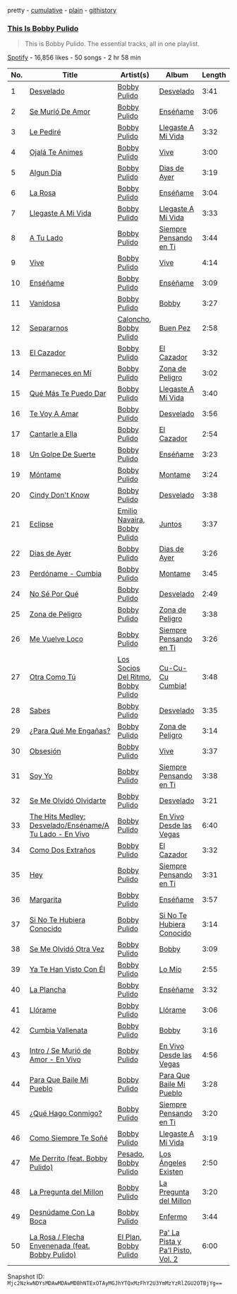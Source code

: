 pretty - [cumulative](/playlists/cumulative/37i9dQZF1DZ06evO2Jdbs4.md) - [plain](/playlists/plain/37i9dQZF1DZ06evO2Jdbs4) - [githistory](https://github.githistory.xyz/mackorone/spotify-playlist-archive/blob/main/playlists/plain/37i9dQZF1DZ06evO2Jdbs4)

### [This Is Bobby Pulido](https://open.spotify.com/playlist/37i9dQZF1DZ06evO2Jdbs4)

> This is Bobby Pulido\. The essential tracks, all in one playlist.

[Spotify](https://open.spotify.com/user/spotify) - 16,856 likes - 50 songs - 2 hr 58 min

| No. | Title | Artist(s) | Album | Length |
|---|---|---|---|---|
| 1 | [Desvelado](https://open.spotify.com/track/2JJSGhPpATm8lXeYjD95fw) | [Bobby Pulido](https://open.spotify.com/artist/4EEZg8R3dxbTCCQ1DVWtHg) | [Desvelado](https://open.spotify.com/album/2BCS2taG5BuYeL3QPCbcz2) | 3:41 |
| 2 | [Se Murió De Amor](https://open.spotify.com/track/5iuGn3RXvfvHIyIe8fyxBE) | [Bobby Pulido](https://open.spotify.com/artist/4EEZg8R3dxbTCCQ1DVWtHg) | [Enséñame](https://open.spotify.com/album/6wrBXd8mUK0dp3yMM29kWK) | 3:06 |
| 3 | [Le Pediré](https://open.spotify.com/track/0Oon0YwVUvqf8O8KLukfZj) | [Bobby Pulido](https://open.spotify.com/artist/4EEZg8R3dxbTCCQ1DVWtHg) | [Llegaste A Mi Vida](https://open.spotify.com/album/1bm9teaYqUaTbyJzpqNu6l) | 3:32 |
| 4 | [Ojalá Te Animes](https://open.spotify.com/track/1tg7ZzCAkjDNENdWL7WuIr) | [Bobby Pulido](https://open.spotify.com/artist/4EEZg8R3dxbTCCQ1DVWtHg) | [Vive](https://open.spotify.com/album/4v2fdmkaVrrT0eYhy2ix3a) | 3:00 |
| 5 | [Algun Dia](https://open.spotify.com/track/1SlyhgbpLEphPZM4ammgr7) | [Bobby Pulido](https://open.spotify.com/artist/4EEZg8R3dxbTCCQ1DVWtHg) | [Dias de Ayer](https://open.spotify.com/album/3uSh3AeT2wgBbLSxYcJupg) | 3:19 |
| 6 | [La Rosa](https://open.spotify.com/track/0HiDvAV1NFSt1rLXvrTO49) | [Bobby Pulido](https://open.spotify.com/artist/4EEZg8R3dxbTCCQ1DVWtHg) | [Enséñame](https://open.spotify.com/album/6wrBXd8mUK0dp3yMM29kWK) | 3:04 |
| 7 | [Llegaste A Mi Vida](https://open.spotify.com/track/03vaFs8JbKg27yTKZshM55) | [Bobby Pulido](https://open.spotify.com/artist/4EEZg8R3dxbTCCQ1DVWtHg) | [Llegaste A Mi Vida](https://open.spotify.com/album/1bm9teaYqUaTbyJzpqNu6l) | 3:33 |
| 8 | [A Tu Lado](https://open.spotify.com/track/5X4XT9GZFvPgpQGx7hjzJX) | [Bobby Pulido](https://open.spotify.com/artist/4EEZg8R3dxbTCCQ1DVWtHg) | [Siempre Pensando en Ti](https://open.spotify.com/album/7qOe8Bc1072Lf2z1tdZTYH) | 3:44 |
| 9 | [Vive](https://open.spotify.com/track/6ljSbHWwuUsDfOswRHlomj) | [Bobby Pulido](https://open.spotify.com/artist/4EEZg8R3dxbTCCQ1DVWtHg) | [Vive](https://open.spotify.com/album/4v2fdmkaVrrT0eYhy2ix3a) | 4:14 |
| 10 | [Enséñame](https://open.spotify.com/track/0IHrQNuGVj2c3dBwyw2lNC) | [Bobby Pulido](https://open.spotify.com/artist/4EEZg8R3dxbTCCQ1DVWtHg) | [Enséñame](https://open.spotify.com/album/6wrBXd8mUK0dp3yMM29kWK) | 3:09 |
| 11 | [Vanidosa](https://open.spotify.com/track/2YLoqYRDpNMwSvTGhjP3gC) | [Bobby Pulido](https://open.spotify.com/artist/4EEZg8R3dxbTCCQ1DVWtHg) | [Bobby](https://open.spotify.com/album/6om6MJErxB1lRwPK6VxChD) | 3:27 |
| 12 | [Separarnos](https://open.spotify.com/track/5A4j5H2BchA1SqYOvQ8I4I) | [Caloncho](https://open.spotify.com/artist/2z3KntXLyEF5Lvz1kpdBoA), [Bobby Pulido](https://open.spotify.com/artist/4EEZg8R3dxbTCCQ1DVWtHg) | [Buen Pez](https://open.spotify.com/album/4M70tDygFtUlnlvmn5qLLV) | 2:58 |
| 13 | [El Cazador](https://open.spotify.com/track/3B6ZP7yDYHRuLbid9Bk0FO) | [Bobby Pulido](https://open.spotify.com/artist/4EEZg8R3dxbTCCQ1DVWtHg) | [El Cazador](https://open.spotify.com/album/19YgCrHv3ajrWnh4EiTv5I) | 3:32 |
| 14 | [Permaneces en Mí](https://open.spotify.com/track/4p5UDTUZXr7T8ctt1X1zg0) | [Bobby Pulido](https://open.spotify.com/artist/4EEZg8R3dxbTCCQ1DVWtHg) | [Zona de Peligro](https://open.spotify.com/album/3LjISuwDaksJyhnG1iiIgA) | 3:02 |
| 15 | [Qué Más Te Puedo Dar](https://open.spotify.com/track/7JTgmtRq4WBy2jG6Ijm9m8) | [Bobby Pulido](https://open.spotify.com/artist/4EEZg8R3dxbTCCQ1DVWtHg) | [Llegaste A Mi Vida](https://open.spotify.com/album/1bm9teaYqUaTbyJzpqNu6l) | 3:40 |
| 16 | [Te Voy A Amar](https://open.spotify.com/track/7H9BJi45b1XJwYiC1vajfc) | [Bobby Pulido](https://open.spotify.com/artist/4EEZg8R3dxbTCCQ1DVWtHg) | [Desvelado](https://open.spotify.com/album/2BCS2taG5BuYeL3QPCbcz2) | 3:56 |
| 17 | [Cantarle a Ella](https://open.spotify.com/track/6LyX5OTvWeJP2Sio5BfuDg) | [Bobby Pulido](https://open.spotify.com/artist/4EEZg8R3dxbTCCQ1DVWtHg) | [El Cazador](https://open.spotify.com/album/19YgCrHv3ajrWnh4EiTv5I) | 2:54 |
| 18 | [Un Golpe De Suerte](https://open.spotify.com/track/6AEpDGDeJrn8xskPJQeGMv) | [Bobby Pulido](https://open.spotify.com/artist/4EEZg8R3dxbTCCQ1DVWtHg) | [Enséñame](https://open.spotify.com/album/6wrBXd8mUK0dp3yMM29kWK) | 3:23 |
| 19 | [Móntame](https://open.spotify.com/track/5LGnVKG4TQeTNmJQSDF2oy) | [Bobby Pulido](https://open.spotify.com/artist/4EEZg8R3dxbTCCQ1DVWtHg) | [Montame](https://open.spotify.com/album/6j4I0OrqKDPYkTKAThkRRE) | 3:24 |
| 20 | [Cindy Don't Know](https://open.spotify.com/track/4yeRSlUJb9QxXAbOKk0WPg) | [Bobby Pulido](https://open.spotify.com/artist/4EEZg8R3dxbTCCQ1DVWtHg) | [Desvelado](https://open.spotify.com/album/2BCS2taG5BuYeL3QPCbcz2) | 3:38 |
| 21 | [Eclipse](https://open.spotify.com/track/050UuOQmyhJ470uVMpm6dM) | [Emilio Navaira](https://open.spotify.com/artist/5ADSZA6X6nJBe7pTgcE6nA), [Bobby Pulido](https://open.spotify.com/artist/4EEZg8R3dxbTCCQ1DVWtHg) | [Juntos](https://open.spotify.com/album/6VB3iQvl5osGIQyaJv7vqm) | 3:37 |
| 22 | [Dias de Ayer](https://open.spotify.com/track/7zSfoStk27KpJLg27Yz2Ba) | [Bobby Pulido](https://open.spotify.com/artist/4EEZg8R3dxbTCCQ1DVWtHg) | [Dias de Ayer](https://open.spotify.com/album/3uSh3AeT2wgBbLSxYcJupg) | 3:26 |
| 23 | [Perdóname \- Cumbia](https://open.spotify.com/track/6ygtYN6UpAePDbiuEacFzA) | [Bobby Pulido](https://open.spotify.com/artist/4EEZg8R3dxbTCCQ1DVWtHg) | [Montame](https://open.spotify.com/album/6j4I0OrqKDPYkTKAThkRRE) | 3:45 |
| 24 | [No Sé Por Qué](https://open.spotify.com/track/1DBsOzhJeIi46lFO3ITv5t) | [Bobby Pulido](https://open.spotify.com/artist/4EEZg8R3dxbTCCQ1DVWtHg) | [Desvelado](https://open.spotify.com/album/2BCS2taG5BuYeL3QPCbcz2) | 2:49 |
| 25 | [Zona de Peligro](https://open.spotify.com/track/3nvWPw6xafcHBK5Yghf6gk) | [Bobby Pulido](https://open.spotify.com/artist/4EEZg8R3dxbTCCQ1DVWtHg) | [Zona de Peligro](https://open.spotify.com/album/3LjISuwDaksJyhnG1iiIgA) | 3:38 |
| 26 | [Me Vuelve Loco](https://open.spotify.com/track/0rcXUWs5uv1ablp3eQUfeQ) | [Bobby Pulido](https://open.spotify.com/artist/4EEZg8R3dxbTCCQ1DVWtHg) | [Siempre Pensando en Ti](https://open.spotify.com/album/7qOe8Bc1072Lf2z1tdZTYH) | 3:26 |
| 27 | [Otra Como Tú](https://open.spotify.com/track/055pJYboqVEcECyQQnANFY) | [Los Socios Del Ritmo](https://open.spotify.com/artist/7bzt5lHL6bzLO3c9mkxNMW), [Bobby Pulido](https://open.spotify.com/artist/4EEZg8R3dxbTCCQ1DVWtHg) | [Cu\-Cu\-Cu Cumbia!](https://open.spotify.com/album/7lvrww6BQ2UadzpdQBoEVH) | 3:48 |
| 28 | [Sabes](https://open.spotify.com/track/60WVyxHby6SkjMPhTv3V3Y) | [Bobby Pulido](https://open.spotify.com/artist/4EEZg8R3dxbTCCQ1DVWtHg) | [Desvelado](https://open.spotify.com/album/2BCS2taG5BuYeL3QPCbcz2) | 3:35 |
| 29 | [¿Para Qué Me Engañas?](https://open.spotify.com/track/3266yZYF5YXBLUvKYonLo3) | [Bobby Pulido](https://open.spotify.com/artist/4EEZg8R3dxbTCCQ1DVWtHg) | [Zona de Peligro](https://open.spotify.com/album/3LjISuwDaksJyhnG1iiIgA) | 3:14 |
| 30 | [Obsesión](https://open.spotify.com/track/4UlwEI3H7er7gq29WAh3XB) | [Bobby Pulido](https://open.spotify.com/artist/4EEZg8R3dxbTCCQ1DVWtHg) | [Vive](https://open.spotify.com/album/4v2fdmkaVrrT0eYhy2ix3a) | 3:37 |
| 31 | [Soy Yo](https://open.spotify.com/track/2RgBInbB7gq3ewMVkqYIPr) | [Bobby Pulido](https://open.spotify.com/artist/4EEZg8R3dxbTCCQ1DVWtHg) | [Siempre Pensando en Ti](https://open.spotify.com/album/7qOe8Bc1072Lf2z1tdZTYH) | 3:38 |
| 32 | [Se Me Olvidó Olvidarte](https://open.spotify.com/track/08N4oh208BCKzkVfNV7FIQ) | [Bobby Pulido](https://open.spotify.com/artist/4EEZg8R3dxbTCCQ1DVWtHg) | [Desvelado](https://open.spotify.com/album/2BCS2taG5BuYeL3QPCbcz2) | 3:21 |
| 33 | [The Hits Medley: Desvelado/Enséname/A Tu Lado \- En Vivo](https://open.spotify.com/track/7pob0oZ2KwUG7nRlVuwrxs) | [Bobby Pulido](https://open.spotify.com/artist/4EEZg8R3dxbTCCQ1DVWtHg) | [En Vivo Desde las Vegas](https://open.spotify.com/album/3N5UtKDt4taayE7fajYV0J) | 6:40 |
| 34 | [Como Dos Extraños](https://open.spotify.com/track/6zpbZkfhTuywWpHcJVYOm5) | [Bobby Pulido](https://open.spotify.com/artist/4EEZg8R3dxbTCCQ1DVWtHg) | [El Cazador](https://open.spotify.com/album/19YgCrHv3ajrWnh4EiTv5I) | 3:32 |
| 35 | [Hey](https://open.spotify.com/track/7s71GmxpkyZwWm0g6vCE0b) | [Bobby Pulido](https://open.spotify.com/artist/4EEZg8R3dxbTCCQ1DVWtHg) | [Siempre Pensando en Ti](https://open.spotify.com/album/7qOe8Bc1072Lf2z1tdZTYH) | 3:31 |
| 36 | [Margarita](https://open.spotify.com/track/1qbsrr0AwGgTY2SD5s1qIr) | [Bobby Pulido](https://open.spotify.com/artist/4EEZg8R3dxbTCCQ1DVWtHg) | [Enséñame](https://open.spotify.com/album/6wrBXd8mUK0dp3yMM29kWK) | 3:57 |
| 37 | [Si No Te Hubiera Conocido](https://open.spotify.com/track/2XCYJ9eUSpPPNhgaGpKYP5) | [Bobby Pulido](https://open.spotify.com/artist/4EEZg8R3dxbTCCQ1DVWtHg) | [Si No Te Hubiera Conocido](https://open.spotify.com/album/6cxGEtFscvOD8xNYIMncQY) | 3:14 |
| 38 | [Se Me Olvidó Otra Vez](https://open.spotify.com/track/54xyPaG8wToKbFkjGMFKMm) | [Bobby Pulido](https://open.spotify.com/artist/4EEZg8R3dxbTCCQ1DVWtHg) | [Bobby](https://open.spotify.com/album/6om6MJErxB1lRwPK6VxChD) | 3:09 |
| 39 | [Ya Te Han Visto Con Él](https://open.spotify.com/track/43uJ9LN57wAcrfsufEJat8) | [Bobby Pulido](https://open.spotify.com/artist/4EEZg8R3dxbTCCQ1DVWtHg) | [Lo Mío](https://open.spotify.com/album/4WlXlmCSRRJaAQZMzclg3Y) | 2:55 |
| 40 | [La Plancha](https://open.spotify.com/track/0AIZSBwga3mZS7GNJKUVgB) | [Bobby Pulido](https://open.spotify.com/artist/4EEZg8R3dxbTCCQ1DVWtHg) | [Enséñame](https://open.spotify.com/album/6wrBXd8mUK0dp3yMM29kWK) | 3:32 |
| 41 | [Llórame](https://open.spotify.com/track/2uBdikf4ImGwMP4UZCpt0W) | [Bobby Pulido](https://open.spotify.com/artist/4EEZg8R3dxbTCCQ1DVWtHg) | [Llórame](https://open.spotify.com/album/0XT8nEBbAPG8TTRc5ZwLqf) | 3:06 |
| 42 | [Cumbia Vallenata](https://open.spotify.com/track/0Auf3tyYKtcf7tUX3K6kbH) | [Bobby Pulido](https://open.spotify.com/artist/4EEZg8R3dxbTCCQ1DVWtHg) | [Bobby](https://open.spotify.com/album/6om6MJErxB1lRwPK6VxChD) | 3:16 |
| 43 | [Intro / Se Murió de Amor \- En Vivo](https://open.spotify.com/track/3Pwpg0uNftcanpfFwhcIlu) | [Bobby Pulido](https://open.spotify.com/artist/4EEZg8R3dxbTCCQ1DVWtHg) | [En Vivo Desde las Vegas](https://open.spotify.com/album/3N5UtKDt4taayE7fajYV0J) | 4:56 |
| 44 | [Para Que Baile Mi Pueblo](https://open.spotify.com/track/5vtiBtPEyV3id3UhEMWRRW) | [Bobby Pulido](https://open.spotify.com/artist/4EEZg8R3dxbTCCQ1DVWtHg) | [Para Que Baile Mi Pueblo](https://open.spotify.com/album/6Tr7cW0agoF7qAzHnAYa8b) | 3:28 |
| 45 | [¿Qué Hago Conmigo?](https://open.spotify.com/track/48k7uKHMKNmyCXvPzdhcvW) | [Bobby Pulido](https://open.spotify.com/artist/4EEZg8R3dxbTCCQ1DVWtHg) | [Siempre Pensando en Ti](https://open.spotify.com/album/7qOe8Bc1072Lf2z1tdZTYH) | 3:20 |
| 46 | [Como Siempre Te Soñé](https://open.spotify.com/track/37j1gDiAgfmNpCrunr5YY8) | [Bobby Pulido](https://open.spotify.com/artist/4EEZg8R3dxbTCCQ1DVWtHg) | [Llegaste A Mi Vida](https://open.spotify.com/album/1bm9teaYqUaTbyJzpqNu6l) | 3:19 |
| 47 | [Me Derrito \(feat\. Bobby Pulido\)](https://open.spotify.com/track/5UT6Ug2HZp0MZQdyf2iVCd) | [Pesado](https://open.spotify.com/artist/4BwiodzEp9Hwes5HeFjMVK), [Bobby Pulido](https://open.spotify.com/artist/4EEZg8R3dxbTCCQ1DVWtHg) | [Los Ángeles Existen](https://open.spotify.com/album/6Q2W1lDlaler63hoBRSJWs) | 2:50 |
| 48 | [La Pregunta del Millon](https://open.spotify.com/track/12qn6tXr90rVnctiC9jODD) | [Bobby Pulido](https://open.spotify.com/artist/4EEZg8R3dxbTCCQ1DVWtHg) | [La Pregunta del Millon](https://open.spotify.com/album/3CQRNYHTwLm8C8oXRqQtYz) | 3:20 |
| 49 | [Desnúdame Con La Boca](https://open.spotify.com/track/44iTkje2BHNMm4DZfa3rf5) | [Bobby Pulido](https://open.spotify.com/artist/4EEZg8R3dxbTCCQ1DVWtHg) | [Enfermo](https://open.spotify.com/album/6YPqIlrOLgXeOqCVe8yYtH) | 3:44 |
| 50 | [La Rosa / Flecha Envenenada \(feat\. Bobby Pulido\)](https://open.spotify.com/track/1CnGSMYKYFMmZGJU4mqtYq) | [El Plan](https://open.spotify.com/artist/6hC4K4CHuu5MRsNUHAqqdy), [Bobby Pulido](https://open.spotify.com/artist/4EEZg8R3dxbTCCQ1DVWtHg) | [Pa' La Pista y Pa'l Pisto, Vol\. 2](https://open.spotify.com/album/5TEuiPGD4Gpmy7mE3nfHPI) | 6:00 |

Snapshot ID: `Mjc2NzkwNDYsMDAwMDAwMDBhNTExOTAyMGJhYTQxMzFhY2U3YmMzYzRlZGU2OTBjYg==`
